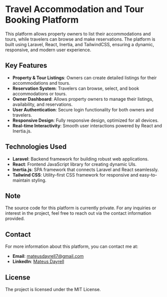 # Travel Accommodation and Tour Booking Platform

This platform allows property owners to list their accommodations and tours, while travelers can browse and make reservations. The platform is built using Laravel, React, Inertia, and TailwindCSS, ensuring a dynamic, responsive, and modern user experience.

## Key Features

- **Property & Tour Listings**: Owners can create detailed listings for their accommodations and tours.
- **Reservation System**: Travelers can browse, select, and book accommodations or tours.
- **Owner Dashboard**: Allows property owners to manage their listings, availability, and reservations.
- **User Authentication**: Secure login functionality for both owners and travelers.
- **Responsive Design**: Fully responsive design, optimized for all devices.
- **Real-time Interactivity**: Smooth user interactions powered by React and Inertia.js.

## Technologies Used

- **Laravel**: Backend framework for building robust web applications.
- **React**: Frontend JavaScript library for creating dynamic UIs.
- **Inertia.js**: SPA framework that connects Laravel and React seamlessly.
- **Tailwind CSS**: Utility-first CSS framework for responsive and easy-to-maintain styling.

## Note

The source code for this platform is currently private. For any inquiries or interest in the project, feel free to reach out via the contact information provided.

## Contact

For more information about this platform, you can contact me at:

- **Email**: mateusdayrell7@gmail.com
- **LinkedIn**: [Mateus Dayrell]([https://linkedin.com/in/yourprofile](https://www.linkedin.com/in/mateus-dayrell/))
  
## License

The project is licensed under the MIT License.
